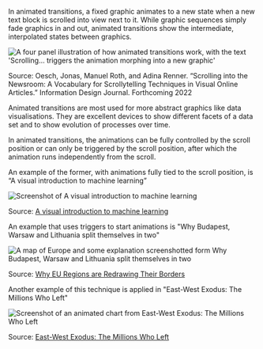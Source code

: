 In animated transitions, a fixed graphic animates to a new state when a new text block is scrolled into view next to it. While graphic sequences simply fade graphics in and out, animated transitions show the intermediate, interpolated states between graphics.

![A four panel illustration of how animated transitions work, with the text 'Scrolling... triggers the animation morphing into a new graphic'](Scrollytelling%200ae4533947224ed3b08305e4c650ce0d/scrollytelling-animated-transitions.png)

Source: Oesch, Jonas, Manuel Roth, and Adina Renner. “Scrolling into the Newsroom: A Vocabulary for Scrollytelling Techniques in Visual Online Articles.” Information Design Journal. Forthcoming 2022

Animated transitions are most used for more abstract graphics like data visualisations. They are excellent devices to show different facets of a data set and to show evolution of processes over time.

In animated transitions, the animations can be fully controlled by the scroll position or can only be triggered by the scroll position, after which the animation runs independently from the scroll.

An example of the former, with animations fully tied to the scroll position, is “A visual introduction to machine learning”

![Screenshot of A visual introduction to machine learning](scrollytelling-machine-learning.png)

Source: [A visual introduction to machine learning](http://www.r2d3.us/visual-intro-to-machine-learning-part-1/)

An example that uses triggers to start animations is "Why Budapest, Warsaw and Lithuania split themselves in two"

![A map of Europe and some explanation screenshotted form Why Budapest, Warsaw and Lithuania split themselves in two](scrollytelling-eu-regions.jpg)

Source: [Why EU Regions are Redrawing Their Borders](https://pudding.cool/2019/04/eu-regions/)

Another example of this technique is applied in "East-West Exodus: The Millions Who Left"

![Screenshot of an animated chart from East-West Exodus: The Millions Who Left](scrollytelling-zeit.jpg)

Source: [East-West Exodus: The Millions Who Left](https://www.zeit.de/politik/deutschland/2019-05/east-west-exodus-migration-east-germany-demography)